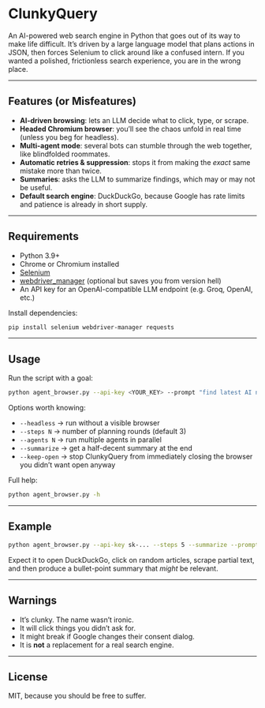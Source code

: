 # ClunkyQuery

An AI-powered web search engine in Python that goes out of its way to make life difficult. It’s driven by a large language model that plans actions in JSON, then forces Selenium to click around like a confused intern. If you wanted a polished, frictionless search experience, you are in the wrong place.

---

## Features (or Misfeatures)

- **AI-driven browsing**: lets an LLM decide what to click, type, or scrape.
- **Headed Chromium browser**: you’ll see the chaos unfold in real time (unless you beg for headless).
- **Multi-agent mode**: several bots can stumble through the web together, like blindfolded roommates.
- **Automatic retries & suppression**: stops it from making the *exact* same mistake more than twice.
- **Summaries**: asks the LLM to summarize findings, which may or may not be useful.
- **Default search engine**: DuckDuckGo, because Google has rate limits and patience is already in short supply.

---

## Requirements

- Python 3.9+
- Chrome or Chromium installed
- [Selenium](https://pypi.org/project/selenium/)  
- [webdriver_manager](https://pypi.org/project/webdriver-manager/) (optional but saves you from version hell)  
- An API key for an OpenAI-compatible LLM endpoint (e.g. Groq, OpenAI, etc.)

Install dependencies:

```bash
pip install selenium webdriver-manager requests
```

---

## Usage

Run the script with a goal:

```bash
python agent_browser.py --api-key <YOUR_KEY> --prompt "find latest AI news"
```

Options worth knowing:

- `--headless` → run without a visible browser  
- `--steps N` → number of planning rounds (default 3)  
- `--agents N` → run multiple agents in parallel  
- `--summarize` → get a half-decent summary at the end  
- `--keep-open` → stop ClunkyQuery from immediately closing the browser you didn’t want open anyway  

Full help:

```bash
python agent_browser.py -h
```

---

## Example

```bash
python agent_browser.py --api-key sk-... --steps 5 --summarize --prompt "search for GPU shortages"
```

Expect it to open DuckDuckGo, click on random articles, scrape partial text, and then produce a bullet-point summary that *might* be relevant.

---

## Warnings

- It’s clunky. The name wasn’t ironic.  
- It will click things you didn’t ask for.  
- It might break if Google changes their consent dialog.  
- It is **not** a replacement for a real search engine.  

---

## License

MIT, because you should be free to suffer.
